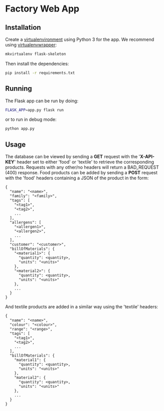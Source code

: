 # Factory Web App

## Installation
Create a [virtualenvironment](https://virtualenv.pypa.io/en/latest/) using Python 3 for the app. We recommend using
[virtualenvwrapper](https://virtualenvwrapper.readthedocs.io/en/latest/):
```bash
mkvirtualenv flask-skeleton
```
Then install the dependencies:
```bash
pip install -r requirements.txt
```
## Running
The Flask app can be run by doing:
```bash
FLASK_APP=app.py flask run
```
or to run in debug mode:
```bash
python app.py
```
## Usage
The database can be viewed by sending a **GET** request with the '**X-API-KEY**' header set to either 'food' or 'textile' to retrieve the corresponding products.
Requests with any other/no headers will return a BAD_REQUEST (400) response. Food products can be added by sending a **POST** request with the 'food' headers containing a JSON of the product in the form:  


```
{
  "name": "<name>",
  "family": "<family>",
  "tags": [
    "<tag1>",
    "<tag2>",
    ...
  ],
  "allergens": [
    "<allergen1>",
    "<allergen2>",
    ...
  ],
  "customer": "<customer>",
  "billOfMaterials": {
    "<material1>": {
      "quantity": <quantity>,
      "units": "<units>"
    },
    "<material2>": {
      "quantity": <quantity>,
      "units": "<units>"
    },
    ...
  }
}
```  


And textile products are added in a similar way using the 'textile' headers:  


```
{
  "name": "<name>",
  "colour": "<colour>",
  "range": "<range>",
  "tags": [
    "<tag1>",
    "<tag2>",
    ...
  ],
  "billOfMaterials": {
    "material1": {
      "quantity": <quantity>,
      "units": "<units>"
    },
    "material2": {
      "quantity": <quantity>,
      "units": "<units>"
    },
    ...
  }
}
```  
